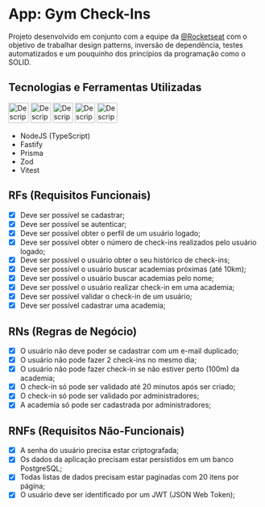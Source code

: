 # App: Gym Check-Ins

Projeto desenvolvido em conjunto com a equipe da [@Rocketseat](https://github.com/rocketseat-education) com o objetivo de trabalhar design patterns, inversão de dependência, testes automatizados e um pouquinho dos princípios da programação como o SOLID.

## Tecnologias e Ferramentas Utilizadas
<img src="https://cdn.iconscout.com/icon/free/png-256/free-node-js-logo-icon-download-in-svg-png-gif-file-formats--nodejs-programming-language-pack-logos-icons-1174925.png?f=webp&w=256" alt="Description" width="40" height="40">
<img src="https://images.opencollective.com/fastify/c9a4210/logo/256.png" alt="Description" width="40" height="40">
<img src="https://d2eip9sf3oo6c2.cloudfront.net/tags/images/000/001/287/square_480/prismaHD.png" alt="Description" width="40" height="40">
<img src="https://miro.medium.com/v2/resize:fit:1080/1*9l9kbbiuFHWVqcjUJZcdYw.png" alt="Description" width="40" height="40">
<img src="https://images.opencollective.com/vitest/2b17c7a/logo/256.png" alt="Description" width="40" height="40">

* NodeJS (TypeScript)
* Fastify
* Prisma
* Zod
* Vitest

## RFs (Requisitos Funcionais)

- [x] Deve ser possível se cadastrar;
- [x] Deve ser possível se autenticar;
- [x] Deve ser possível obter o perfil de um usuário logado;
- [x] Deve ser possível obter o número de check-ins realizados pelo usuário logado;
- [x] Deve ser possível o usuário obter o seu histórico de check-ins;
- [x] Deve ser possível o usuário buscar academias próximas (até 10km);
- [x] Deve ser possível o usuário buscar academias pelo nome;
- [x] Deve ser possível o usuário realizar check-in em uma academia;
- [x] Deve ser possível validar o check-in de um usuário;
- [x] Deve ser possível cadastrar uma academia;

## RNs (Regras de Negócio)

- [x] O usuário não deve poder se cadastrar com um e-mail duplicado;
- [x] O usuário não pode fazer 2 check-ins no mesmo dia;
- [x] O usuário não pode fazer check-in se não estiver perto (100m) da academia;
- [x] O check-in só pode ser validado até 20 minutos após ser criado;
- [x] O check-in só pode ser validado por administradores;
- [x] A academia só pode ser cadastrada por administradores;

## RNFs (Requisitos Não-Funcionais)

- [x] A senha do usuário precisa estar criptografada;
- [x] Os dados da aplicação precisam estar persistidos em um banco PostgreSQL;
- [x] Todas listas de dados precisam estar paginadas com 20 itens por página;
- [x] O usuário deve ser identificado por um JWT (JSON Web Token);
